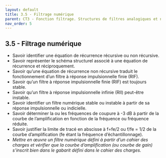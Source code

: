 ```yaml
---
layout: default
title: 3.5 - Filtrage numérique
parent: CT3 - Fonction filtrage. Structures de filtres analogiques et numériques
nav_order: 5
---
```


## 3.5 - Filtrage numérique

- Savoir identifier une équation de récurrence récursive ou non récursive.
- Savoir représenter le schéma structurel associé à une équation de récurrence et réciproquement.
- Savoir qu’une équation de récurrence non récursive traduit le fonctionnement d’un filtre à réponse impulsionnelle finie (RIF).
- Savoir qu’un filtre à réponse impulsionnelle finie (RIF) est toujours stable.
- Savoir qu’un filtre à réponse impulsionnelle infinie (RII) peut-être instable.
- Savoir identifier un filtre numérique stable ou instable à partir de sa réponse impulsionnelle ou indicielle.
- Savoir déterminer la ou les fréquences de coupure à -3 dB à partir de la courbe de l’amplification en fonction de la fréquence ou fréquence réduite.
- Savoir justifier la limite de tracé en abscisse à f=fe/2 ou f/fe = 1/2 de la courbe d’amplification (fe étant la fréquence d’échantillonnage).
- *Mettre en œuvre un filtre numérique défini à partir d’un cahier des charges et vérifier que la courbe d’amplification (ou courbe de gain) s’inscrit bien dans le gabarit défini dans le cahier des charges.*
